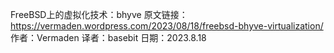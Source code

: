 FreeBSD上的虚拟化技术：bhyve
原文链接：https://vermaden.wordpress.com/2023/08/18/freebsd-bhyve-virtualization/
作者：Vermaden
译者：basebit
日期：2023.8.18

